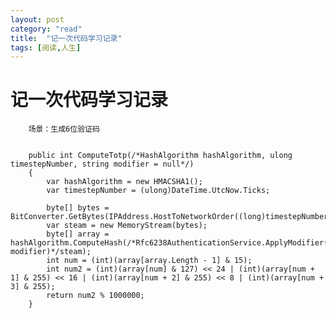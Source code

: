 ```yaml
---
layout: post
category: "read"
title:  "记一次代码学习记录"
tags: [阅读,人生]
---
```


# 记一次代码学习记录

        场景：生成6位验证码


        public int ComputeTotp(/*HashAlgorithm hashAlgorithm, ulong timestepNumber, string modifier = null*/)
        {
            var hashAlgorithm = new HMACSHA1();
            var timestepNumber = (ulong)DateTime.UtcNow.Ticks;

            byte[] bytes = BitConverter.GetBytes(IPAddress.HostToNetworkOrder((long)timestepNumber));
            var steam = new MemoryStream(bytes);
            byte[] array = hashAlgorithm.ComputeHash(/*Rfc6238AuthenticationService.ApplyModifier(bytes, modifier)*/steam);
            int num = (int)(array[array.Length - 1] & 15);
            int num2 = (int)(array[num] & 127) << 24 | (int)(array[num + 1] & 255) << 16 | (int)(array[num + 2] & 255) << 8 | (int)(array[num + 3] & 255);
            return num2 % 1000000;
        }